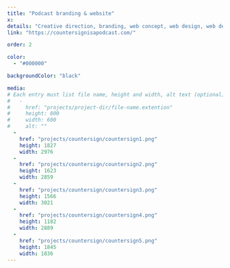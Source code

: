 ```yaml
---
title: "Podcast branding & website"
x:
details: "Creative direction, branding, web concept, web design, web development"
link: "https://countersignisapodcast.com/"

order: 2

color: 
  - "#000000"

backgroundColor: "black"

media: 
# Each entry must list file name, height and width, alt text (optional)
#   -
#     href: "projects/project-dir/file-name.extention"
#     height: 800
#     width: 600
#     alt: ""
  -
    href: "projects/countersign/countersign1.png"
    height: 1827
    width: 2976
  -
    href: "projects/countersign/countersign2.png"
    height: 1623
    width: 2859
  -
    href: "projects/countersign/countersign3.png"
    height: 1566
    width: 3021
  -
    href: "projects/countersign/countersign4.png"
    height: 1182
    width: 2889
  -
    href: "projects/countersign/countersign5.png"
    height: 1845
    width: 1836
---
```

